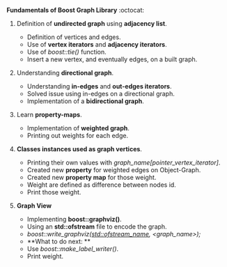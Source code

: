 **Fundamentals of Boost Graph Library** :octocat:

1. Definition of **undirected graph** using **adjacency list**.
   - Definition of vertices and edges.
   - Use of **vertex iterators** and **adjacency iterators**.
   - Use of *boost::tie()* function.
   - Insert a new vertex, and eventually edges, on a built graph.

2. Understanding **directional graph**.
   - Understanding **in-edges** and **out-edges iterators**.
   - Solved issue using in-edges on a directional graph.
   - Implementation of a **bidirectional graph**.

3. Learn **property-maps**.
   - Implementation of **weighted graph**.
   - Printing out weights for each edge.

4. **Classes instances used as graph vertices**.
   - Printing their own values with *graph_name[pointer_vertex_iterator]*.
   - Created new **property** for weighted edges on Object-Graph.
   - Created new **property map** for those weight.
   - Weight are defined as difference between nodes id.
   - Print those weight.

5. **Graph View**
   - Implementing **boost::graphviz()**.
   - Using an **std::ofstream** file to encode the graph.
   - *boost::write_graphviz(<std::ofstream_name>, <graph_name>);*
   - **What to do next: **
   	- Use *boost::make_label_writer()*.
   	- Print weight.